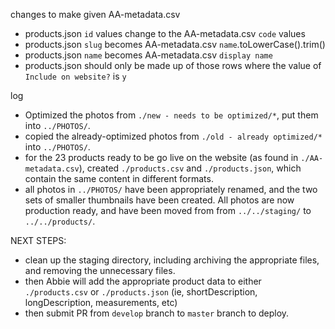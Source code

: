 changes to make given AA-metadata.csv

  - products.json `id` values change to the AA-metadata.csv `code` values
  - products.json `slug` becomes AA-metadata.csv `name`.toLowerCase().trim()
  - products.json `name` becomes AA-metadata.csv `display name`
  - products.json should only be made up of those rows where the value of `Include on website?` is `y`


log
- Optimized the photos from `./new - needs to be optimized/*`, put them into `../PHOTOS/`.
- copied the already-optimized photos from `./old - already optimized/*` into `../PHOTOS/`.
- for the 23 products ready to be go live on the website (as found in `./AA-metadata.csv`), created `./products.csv` and `./products.json`, which contain the same content in different formats.
- all photos in `../PHOTOS/` have been appropriately renamed, and the two sets of smaller thumbnails have been created. All photos are now production ready, and have been moved from from `../../staging/` to `../../products/`.

NEXT STEPS:
-  clean up the staging directory, including archiving the appropriate files, and removing the unnecessary files.
- then Abbie will add the appropriate product data to either `./products.csv` or `./products.json` (ie, shortDescription, longDescription, measurements, etc)
- then submit PR from `develop` branch to `master` branch to deploy.
